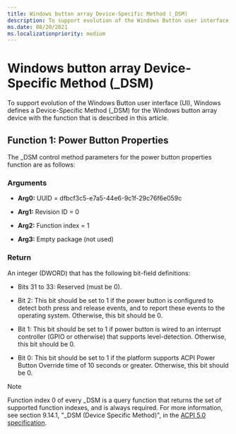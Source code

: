 ```yaml
---
title: Windows button array Device-Specific Method (_DSM)
description: To support evolution of the Windows Button user interface (UI), Windows defines a Device-Specific Method (_DSM) for the Windows button array device with the function that is described in this article.
ms.date: 08/20/2021
ms.localizationpriority: medium
---
```


# Windows button array Device-Specific Method (_DSM)

To support evolution of the Windows Button user interface (UI), Windows defines a Device-Specific Method (_DSM) for the Windows button array device with the function that is described in this article.

## Function 1: Power Button Properties

The _DSM control method parameters for the power button properties function are as follows:

### Arguments

- **Arg0:** UUID = dfbcf3c5-e7a5-44e6-9c1f-29c76f6e059c

- **Arg1:** Revision ID = 0

- **Arg2:** Function index = 1

- **Arg3:** Empty package (not used)

### Return

An integer (DWORD) that has the following bit-field definitions:

- Bits 31 to 33: Reserved (must be 0).

- Bit 2: This bit should be set to 1 if the power button is configured to detect both press and release events, and to report these events to the operating system. Otherwise, this bit should be 0.

- Bit 1: This bit should be set to 1 if power button is wired to an interrupt controller (GPIO or otherwise) that supports level-detection. Otherwise, this bit should be 0.

- Bit 0: This bit should be set to 1 if the platform supports ACPI Power Button Override time of 10 seconds or greater. Otherwise, this bit should be 0.

> [!NOTE]
> Function index 0 of every _DSM is a query function that returns the set of supported function indexes, and is always required. For more information, see section 9.14.1, "_DSM (Device Specific Method)", in the [ACPI 5.0 specification](https://uefi.org/specifications).
